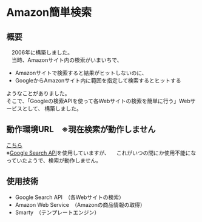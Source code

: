 Amazon簡単検索
==============

## 概要
　2006年に構築しました。  
　当時、Amazonサイト内の検索がいまいちで、

- Amazonサイトで検索すると結果がヒットしないのに、
- GoogleからAmazonサイト内に範囲を指定して検索するとヒットする

ようなことがありました。  
そこで、「Googleの検索APIを使って各Webサイトの検索を簡単に行う」Webサービスとして、
構築しました。

## 動作環境URL　※現在検索が動作しません
[こちら](http://nicher.s310.xrea.com/easy.nicher.jp/AmazonSearch/)  
※[Google Search API](http://api.google.com/GoogleSearch.wsdl)を使用していますが、
　これがいつの間にか使用不能になっていたようで、検索が動作しません。

## 使用技術
- Google Search API　（各Webサイトの検索）
- Amazon Web Service　（Amazonの商品情報の取得）
- Smarty　（テンプレートエンジン）
